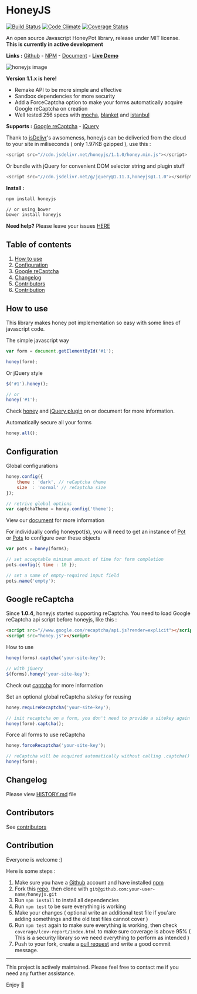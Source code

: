 # HoneyJS

[![Build Status](https://travis-ci.org/hungluu2106/honeyjs.svg?branch=master)](https://travis-ci.org/hungluu2106/honeyjs)
[![Code Climate](https://codeclimate.com/github/hungluu2106/HoneyJS/badges/gpa.svg)](//codeclimate.com/github/hungluu2106/HoneyJS)
[![Coverage Status](https://coveralls.io/repos/hungluu2106/honeyjs/badge.svg?branch=master&service=github)](//coveralls.io/github/hungluu2106/honeyjs?branch=master)

An open source Javascript HoneyPot library, release under MIT license. **This is currently in active development**

**Links :** [Github](//github.com/hungluu2106/honeyjs) - [NPM](//npmjs.com/package/honeyjs) - [Document](https://hungluu2106.github.io/honeyjs/1.1.0/) - **[Live Demo](https://hungluu2106.github.io/honeyjs/)**

![honeyjs image](https://hungluu2106.github.io/honeyjs/favicon.png)

**Version 1.1.x is here!**
- Remake API to be more simple and effective
- Sandbox dependencies for more security
- Add a ForceCaptcha option to make your forms automatically acquire Google reCaptcha on creation
- Well tested 256 specs with [mocha](//mochajs.org), [blanket](//blanketjs.org) and [istanbul](//github.com/gotwarlost/istanbul)

**Supports :** [Google reCaptcha](//www.google.com/recaptcha/intro/index.html) - [jQuery](//jquery.com/)

Thank to [jsDelivr](//www.jsdelivr.com/)'s awsomeness, honeyjs can be deliveried from the cloud to your site in miliseconds ( only 1.97KB gzipped ), use this :

```javascript
<script src="//cdn.jsdelivr.net/honeyjs/1.1.0/honey.min.js"></script>
```

Or bundle with jQuery for convenient DOM selector string and plugin stuff

```javascript
<script src="//cdn.jsdelivr.net/g/jquery@1.11.3,honeyjs@1.1.0"></script>
```

**Install :**

```bash
npm install honeyjs

// or using bower
bower install honeyjs
```

**Need help?** Please leave your issues [HERE](//github.com/hungluu2106/honeyjs/issues)

## Table of contents

 1. [How to use](#how-to-use)
 2. [Configuration](#configuration)
 3. [Google reCaptcha](#google-recaptcha)
 4. [Changelog](#changelog)
 5. [Contributors](#contributors)
 6. [Contribution](#contribution)

## **How to use**

This library makes honey pot implementation so easy with some lines of javascript code.

The simple javascript way

```javascript
var form = document.getElementById('#1');

honey(form);
```

Or jQuery style

```javascript
$('#1').honey();

// or
honey('#1');
```

Check [honey](https://hungluu2106.github.io/honeyjs/1.1.0/module-honey.html) and [jQuery plugin](https://hungluu2106.github.io/honeyjs/1.1.0/external-_jQuery.fn_.html#.honey) on or document for more information.

Automatically secure all your forms

```javascript
honey.all();
```

## **Configuration**

Global configurations

```javascript
honey.config({
	theme : 'dark', // reCaptcha theme
	size  : 'normal' // reCaptcha size
});

// retrive global options
var captchaTheme = honey.config('theme');
```

View our [document](https://hungluu2106.github.io/honeyjs/1.1.0/Options.html) for more information

For individually config honeypot(s), you will need to get an instance of [Pot](https://hungluu2106.github.io/honeyjs/1.1.0/Pot.html) or [Pots](https://hungluu2106.github.io/honeyjs/1.1.0/Pots.html) to configure over these objects

```javascript
var pots = honey(forms);

// set acceptable minimum amount of time for form completion
pots.config({ time : 10 });

// set a name of empty-required input field
pots.name('empty');
```

## **Google reCaptcha**

Since **1.0.4**, honeyjs started supporting reCaptcha. You need to load Google reCaptcha api script before honeyjs, like this :

```html
<script src="//www.google.com/recaptcha/api.js?render=explicit"></script>
<script src="honey.js"></script>
```

How to use

```javascript
honey(forms).captcha('your-site-key');

// with jQuery
$(forms).honey('your-site-key');
```
Check out [captcha](https://hungluu2106.github.io/honeyjs/1.1.0/Pot.html#captcha) for more information

Set an optional global reCaptcha _sitekey_ for reusing
```javascript
honey.requireRecaptcha('your-site-key');

// init recaptcha on a form, you don't need to provide a sitekey again
honey(form).captcha();
```

Force all forms to use reCaptcha

```javascript
honey.forceRecaptcha('your-site-key');

// reCaptcha will be acquired automatically without calling .captcha()
honey(form);
```

## **Changelog**

Please view [HISTORY.md](//github.com/hungluu2106/honeyjs/blob/master/HISTORY.md) file

## **Contributors**

See [contributors](//github.com/hungluu2106/honeyjs/network)

## **Contribution**

Everyone is welcome :)

Here is some steps :

 1. Make sure you have a [Github](//github.com) account and have installed [npm](//npmjs.com)
 2. Fork this [repo](//github.com/hungluu2106/honeyjs), then clone with ```git@github.com:your-user-name/honeyjs.git```
 3. Run ```npm install``` to install all dependencies
 4. Run ```npm test``` to be sure everything is working
 5. Make your changes ( optional write an additional test file if you'are adding somethings and the old test files cannot cover )
 6. Run ```npm test``` again to make sure everything is working, then check ```coverage/lcov-report/index.html``` to make sure coverage is above 95% ( This is a security library so we need everything to perform as intended )
 7. Push to your fork, create a [pull request](//github.com/hungluu2106/honeyjs/compare) and write a good commit message.

-----

This project is actively maintained. Please feel free to contact me if you need any further assistance.

Enjoy :beers:
